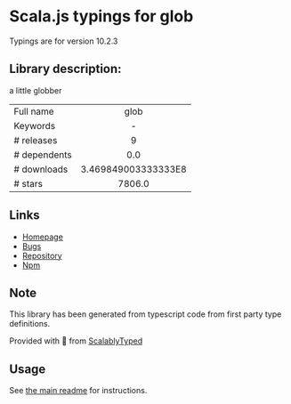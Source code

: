 
# Scala.js typings for glob

Typings are for version 10.2.3

## Library description:
a little globber

|                    |                 |
| ------------------ | :-------------: |
| Full name          | glob |
| Keywords           | - |
| # releases         | 9 |
| # dependents       | 0.0 |
| # downloads        | 3.469849003333333E8 |
| # stars            | 7806.0 |

## Links
- [Homepage](https://github.com/isaacs/node-glob#readme)
- [Bugs](https://github.com/isaacs/node-glob/issues)
- [Repository](https://github.com/isaacs/node-glob)
- [Npm](https://www.npmjs.com/package/glob)
    


## Note
This library has been generated from typescript code from first party type definitions.

Provided with :purple_heart: from [ScalablyTyped](https://github.com/oyvindberg/ScalablyTyped)

## Usage
See [the main readme](../../readme.md) for instructions.


